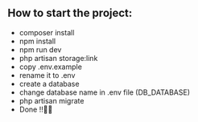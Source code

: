 ## How to start the project:

-   composer install
-   npm install
-   npm run dev
-   php artisan storage:link
-   copy .env.example
-   rename it to .env
-   create a database
-   change database name in .env file (DB_DATABASE)
-   php artisan migrate
-   Done !!🤞🤞
